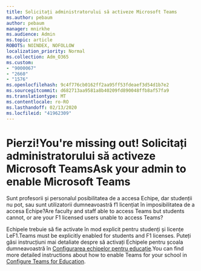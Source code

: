 ```yaml
---
title: Solicitați administratorului să activeze Microsoft Teams
ms.author: pebaum
author: pebaum
manager: mnirkhe
ms.audience: Admin
ms.topic: article
ROBOTS: NOINDEX, NOFOLLOW
localization_priority: Normal
ms.collection: Adm_O365
ms.custom:
- "9000067"
- "2660"
- "1576"
ms.openlocfilehash: 9c4f776cb0162ff2aa95ff53fdeaef3d54d1b7e2
ms.sourcegitcommit: d682713aa9581a8b40209fd890048ffb8af57fa9
ms.translationtype: MT
ms.contentlocale: ro-RO
ms.lasthandoff: 02/13/2020
ms.locfileid: "41962309"
---
```

# <a name="youre-missing-out-ask-your-admin-to-enable-microsoft-teams"></a><span data-ttu-id="08828-102">Pierzi!</span><span class="sxs-lookup"><span data-stu-id="08828-102">You're missing out!</span></span> <span data-ttu-id="08828-103">Solicitați administratorului să activeze Microsoft Teams</span><span class="sxs-lookup"><span data-stu-id="08828-103">Ask your admin to enable Microsoft Teams</span></span>

<span data-ttu-id="08828-104">Sunt profesorii și personalul posibilitatea de a accesa Echipe, dar studenții nu pot, sau sunt utilizatorii dumneavoastră f1 licențiat în imposibilitatea de a accesa Echipe?</span><span class="sxs-lookup"><span data-stu-id="08828-104">Are faculty and staff able to access Teams but students cannot, or are your F1 licensed users unable to access Teams?</span></span>

<span data-ttu-id="08828-105">Echipele trebuie să fie activate în mod explicit pentru studenți și licențe LeF1.</span><span class="sxs-lookup"><span data-stu-id="08828-105">Teams must be explicitly enabled for students and F1 licenses.</span></span> <span data-ttu-id="08828-106">Puteți găsi instrucțiuni mai detaliate despre să activați Echipele pentru școala dumneavoastră în [Configurarea echipelor pentru educație](https://docs.microsoft.com/microsoft-365/education/deploy/set-up-teams-for-education).</span><span class="sxs-lookup"><span data-stu-id="08828-106">You can find more detailed instructions about how to enable Teams for your school in [Configure Teams for Education](https://docs.microsoft.com/microsoft-365/education/deploy/set-up-teams-for-education).</span></span> 